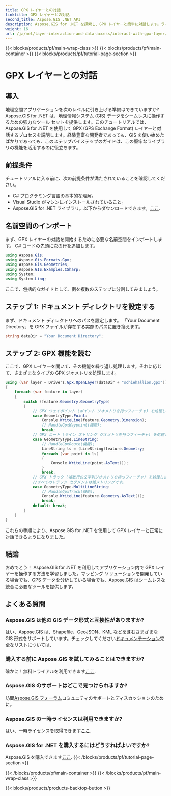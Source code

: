 ```yaml
---
title: GPX レイヤーとの対話
linktitle: GPX レイヤーとの対話
second_title: Aspose.GIS .NET API
description: Aspose.GIS for .NET を探索し、GPX レイヤーと簡単に対話します。ライブラリをダウンロードして無料トライアルを試し、地理空間アプリケーションを強化してください。
weight: 16
url: /ja/net/layer-interaction-and-data-access/interact-with-gpx-layer/
---
```


{{< blocks/products/pf/main-wrap-class >}}
{{< blocks/products/pf/main-container >}}
{{< blocks/products/pf/tutorial-page-section >}}

# GPX レイヤーとの対話

## 導入
地理空間アプリケーションを次のレベルに引き上げる準備はできていますか? Aspose.GIS for .NET は、地理情報システム (GIS) データをシームレスに操作するための強力なツール セットを提供します。このチュートリアルでは、Aspose.GIS for .NET を使用して GPX (GPS Exchange Format) レイヤーと対話するプロセスを説明します。経験豊富な開発者であっても、GIS を使い始めたばかりであっても、このステップバイステップのガイドは、この堅牢なライブラリの機能を活用するのに役立ちます。
## 前提条件
チュートリアルに入る前に、次の前提条件が満たされていることを確認してください。
- C# プログラミング言語の基本的な理解。
- Visual Studio がマシンにインストールされていること。
-  Aspose.GIS for .NET ライブラリ。以下からダウンロードできます。[ここ](https://releases.aspose.com/gis/net/).
## 名前空間のインポート
まず、GPX レイヤーの対話を開始するために必要な名前空間をインポートします。 C# コードの先頭に次の行を追加します。
```csharp
using Aspose.Gis;
using Aspose.Gis.Formats.Gpx;
using Aspose.Gis.Geometries;
using Aspose.GIS.Examples.CSharp;
using System;
using System.Linq;
```
ここで、包括的なガイドとして、例を複数のステップに分割してみましょう。
## ステップ 1: ドキュメント ディレクトリを設定する
まず、ドキュメント ディレクトリへのパスを設定します。 「Your Document Directory」を GPX ファイルが存在する実際のパスに置き換えます。
```csharp
string dataDir = "Your Document Directory";
```
## ステップ 2: GPX 機能を読む
ここで、GPX レイヤーを開いて、その機能を繰り返し処理します。それに応じて、さまざまなタイプの GPX ジオメトリを処理します。
```csharp
using (var layer = Drivers.Gpx.OpenLayer(dataDir + "schiehallion.gpx"))
{
    foreach (var feature in layer)
    {
        switch (feature.Geometry.GeometryType)
        {
            // GPX ウェイポイント (ポイント ジオメトリを持つフィーチャ) を処理します。
            case GeometryType.Point:
                Console.WriteLine(feature.Geometry.Dimension);
                // HandleGpxWaypoint(機能);
                break;
            // GPX ルート (ライン ストリング ジオメトリを持つフィーチャ) を処理します。
            case GeometryType.LineString:
                // HandleGpxRoute(機能);
                LineString ls = (LineString)feature.Geometry;
                foreach (var point in ls)
                {
                    Console.WriteLine(point.AsText());
                }
                break;
            // GPX トラック (複数行の文字列ジオメトリを持つフィーチャ) を処理します。
            //すべてのトラック セグメントは線ストリングです。
            case GeometryType.MultiLineString:
                // HandleGpxTrack(機能);
                Console.WriteLine(feature.Geometry.AsText());
                break;
            default: break;
        }
    }
}
```
これらの手順により、Aspose.GIS for .NET を使用して GPX レイヤーと正常に対話できるようになりました。
## 結論
おめでとう！ Aspose.GIS for .NET を利用してアプリケーション内で GPX レイヤーを操作する方法を学習しました。マッピング ソリューションを開発している場合でも、GPS データを分析している場合でも、Aspose.GIS はシームレスな統合に必要なツールを提供します。
## よくある質問
### Aspose.GIS は他の GIS データ形式と互換性がありますか?
はい、Aspose.GIS は、Shapefile、GeoJSON、KML などを含むさまざまな GIS 形式をサポートしています。チェックしてください[ドキュメンテーション](https://reference.aspose.com/gis/net/)完全なリストについては、
### 購入する前に Aspose.GIS を試してみることはできますか?
確かに！無料トライアルを利用できます[ここ](https://releases.aspose.com/).
### Aspose.GIS のサポートはどこで見つけられますか?
訪問[Aspose.GIS フォーラム](https://forum.aspose.com/c/gis/33)コミュニティのサポートとディスカッションのために。
### Aspose.GIS の一時ライセンスは利用できますか?
はい、一時ライセンスを取得できます[ここ](https://purchase.aspose.com/temporary-license/).
### Aspose.GIS for .NET を購入するにはどうすればよいですか?
 Aspose.GIS を購入できます[ここ](https://purchase.aspose.com/buy).
{{< /blocks/products/pf/tutorial-page-section >}}

{{< /blocks/products/pf/main-container >}}
{{< /blocks/products/pf/main-wrap-class >}}

{{< blocks/products/products-backtop-button >}}
